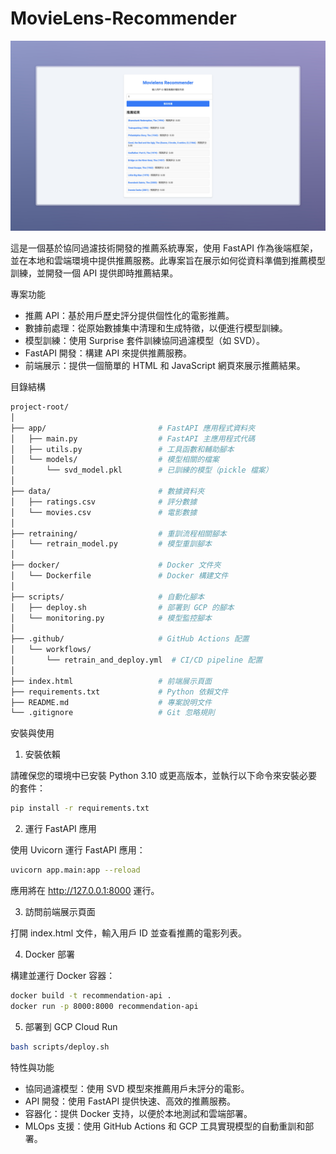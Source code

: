 # MovieLens-Recommender

![demo](img/demo.jpeg)

這是一個基於協同過濾技術開發的推薦系統專案，使用 FastAPI 作為後端框架，並在本地和雲端環境中提供推薦服務。此專案旨在展示如何從資料準備到推薦模型訓練，並開發一個 API 提供即時推薦結果。

專案功能

- 推薦 API：基於用戶歷史評分提供個性化的電影推薦。
- 數據前處理：從原始數據集中清理和生成特徵，以便進行模型訓練。
- 模型訓練：使用 Surprise 套件訓練協同過濾模型（如 SVD）。
- FastAPI 開發：構建 API 來提供推薦服務。
- 前端展示：提供一個簡單的 HTML 和 JavaScript 網頁來展示推薦結果。

目錄結構

```bash
project-root/
│
├── app/                         # FastAPI 應用程式資料夾
│   ├── main.py                  # FastAPI 主應用程式代碼
│   ├── utils.py                 # 工具函數和輔助腳本
│   └── models/                  # 模型相關的檔案
│       └── svd_model.pkl        # 已訓練的模型（pickle 檔案）
│
├── data/                        # 數據資料夾
│   ├── ratings.csv              # 評分數據
│   └── movies.csv               # 電影數據
│
├── retraining/                  # 重訓流程相關腳本
│   └── retrain_model.py         # 模型重訓腳本
│
├── docker/                      # Docker 文件夾
│   └── Dockerfile               # Docker 構建文件
│
├── scripts/                     # 自動化腳本
│   ├── deploy.sh                # 部署到 GCP 的腳本
│   └── monitoring.py            # 模型監控腳本
│
├── .github/                     # GitHub Actions 配置
│   └── workflows/
│       └── retrain_and_deploy.yml  # CI/CD pipeline 配置
│
├── index.html                   # 前端展示頁面
├── requirements.txt             # Python 依賴文件
├── README.md                    # 專案說明文件
└── .gitignore                   # Git 忽略規則
```

安裝與使用

1. 安裝依賴

請確保您的環境中已安裝 Python 3.10 或更高版本，並執行以下命令來安裝必要的套件：

```bash
pip install -r requirements.txt
```

2. 運行 FastAPI 應用

使用 Uvicorn 運行 FastAPI 應用：

```bash
uvicorn app.main:app --reload
```

應用將在 http://127.0.0.1:8000 運行。

3. 訪問前端展示頁面

打開 index.html 文件，輸入用戶 ID 並查看推薦的電影列表。

4. Docker 部署

構建並運行 Docker 容器：

```bash
docker build -t recommendation-api .
docker run -p 8000:8000 recommendation-api
```

5. 部署到 GCP Cloud Run

```bash
bash scripts/deploy.sh
```

特性與功能

- 協同過濾模型：使用 SVD 模型來推薦用戶未評分的電影。
- API 開發：使用 FastAPI 提供快速、高效的推薦服務。
- 容器化：提供 Docker 支持，以便於本地測試和雲端部署。
- MLOps 支援：使用 GitHub Actions 和 GCP 工具實現模型的自動重訓和部署。
